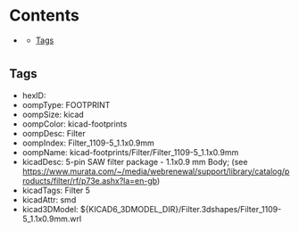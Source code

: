 



Contents
========

* [](#)
	* [Tags](#tags)

# 

## Tags

- hexID: 
- oompType: FOOTPRINT
- oompSize: kicad
- oompColor: kicad-footprints
- oompDesc: Filter
- oompIndex: Filter_1109-5_1.1x0.9mm
- oompName: kicad-footprints/Filter/Filter_1109-5_1.1x0.9mm
- kicadDesc: 5-pin SAW filter package - 1.1x0.9 mm Body; (see https://www.murata.com/~/media/webrenewal/support/library/catalog/products/filter/rf/p73e.ashx?la=en-gb)
- kicadTags: Filter 5
- kicadAttr: smd
- kicad3DModel: ${KICAD6_3DMODEL_DIR}/Filter.3dshapes/Filter_1109-5_1.1x0.9mm.wrl
